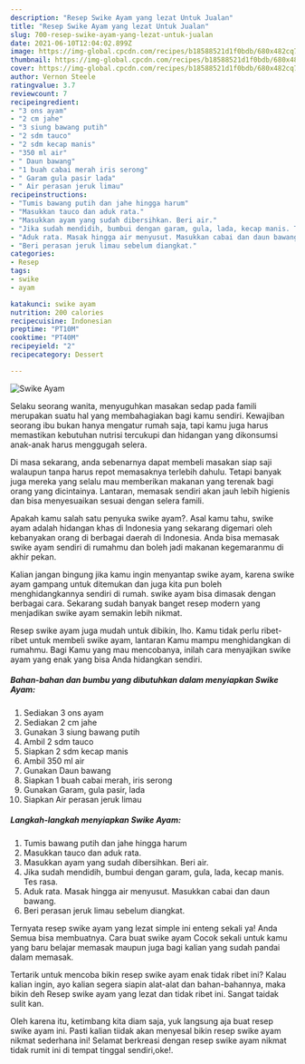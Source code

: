 ```yaml
---
description: "Resep Swike Ayam yang lezat Untuk Jualan"
title: "Resep Swike Ayam yang lezat Untuk Jualan"
slug: 700-resep-swike-ayam-yang-lezat-untuk-jualan
date: 2021-06-10T12:04:02.899Z
image: https://img-global.cpcdn.com/recipes/b18588521d1f0bdb/680x482cq70/swike-ayam-foto-resep-utama.jpg
thumbnail: https://img-global.cpcdn.com/recipes/b18588521d1f0bdb/680x482cq70/swike-ayam-foto-resep-utama.jpg
cover: https://img-global.cpcdn.com/recipes/b18588521d1f0bdb/680x482cq70/swike-ayam-foto-resep-utama.jpg
author: Vernon Steele
ratingvalue: 3.7
reviewcount: 7
recipeingredient:
- "3 ons ayam"
- "2 cm jahe"
- "3 siung bawang putih"
- "2 sdm tauco"
- "2 sdm kecap manis"
- "350 ml air"
- " Daun bawang"
- "1 buah cabai merah iris serong"
- " Garam gula pasir lada"
- " Air perasan jeruk limau"
recipeinstructions:
- "Tumis bawang putih dan jahe hingga harum"
- "Masukkan tauco dan aduk rata."
- "Masukkan ayam yang sudah dibersihkan. Beri air."
- "Jika sudah mendidih, bumbui dengan garam, gula, lada, kecap manis. Tes rasa."
- "Aduk rata. Masak hingga air menyusut. Masukkan cabai dan daun bawang."
- "Beri perasan jeruk limau sebelum diangkat."
categories:
- Resep
tags:
- swike
- ayam

katakunci: swike ayam 
nutrition: 200 calories
recipecuisine: Indonesian
preptime: "PT10M"
cooktime: "PT40M"
recipeyield: "2"
recipecategory: Dessert

---
```



![Swike Ayam](https://img-global.cpcdn.com/recipes/b18588521d1f0bdb/680x482cq70/swike-ayam-foto-resep-utama.jpg)

Selaku seorang wanita, menyuguhkan masakan sedap pada famili merupakan suatu hal yang membahagiakan bagi kamu sendiri. Kewajiban seorang ibu bukan hanya mengatur rumah saja, tapi kamu juga harus memastikan kebutuhan nutrisi tercukupi dan hidangan yang dikonsumsi anak-anak harus menggugah selera.

Di masa  sekarang, anda sebenarnya dapat membeli masakan siap saji walaupun tanpa harus repot memasaknya terlebih dahulu. Tetapi banyak juga mereka yang selalu mau memberikan makanan yang terenak bagi orang yang dicintainya. Lantaran, memasak sendiri akan jauh lebih higienis dan bisa menyesuaikan sesuai dengan selera famili. 



Apakah kamu salah satu penyuka swike ayam?. Asal kamu tahu, swike ayam adalah hidangan khas di Indonesia yang sekarang digemari oleh kebanyakan orang di berbagai daerah di Indonesia. Anda bisa memasak swike ayam sendiri di rumahmu dan boleh jadi makanan kegemaranmu di akhir pekan.

Kalian jangan bingung jika kamu ingin menyantap swike ayam, karena swike ayam gampang untuk ditemukan dan juga kita pun boleh menghidangkannya sendiri di rumah. swike ayam bisa dimasak dengan berbagai cara. Sekarang sudah banyak banget resep modern yang menjadikan swike ayam semakin lebih nikmat.

Resep swike ayam juga mudah untuk dibikin, lho. Kamu tidak perlu ribet-ribet untuk membeli swike ayam, lantaran Kamu mampu menghidangkan di rumahmu. Bagi Kamu yang mau mencobanya, inilah cara menyajikan swike ayam yang enak yang bisa Anda hidangkan sendiri.

<!--inarticleads1-->

##### Bahan-bahan dan bumbu yang dibutuhkan dalam menyiapkan Swike Ayam:

1. Sediakan 3 ons ayam
1. Sediakan 2 cm jahe
1. Gunakan 3 siung bawang putih
1. Ambil 2 sdm tauco
1. Siapkan 2 sdm kecap manis
1. Ambil 350 ml air
1. Gunakan  Daun bawang
1. Siapkan 1 buah cabai merah, iris serong
1. Gunakan  Garam, gula pasir, lada
1. Siapkan  Air perasan jeruk limau




<!--inarticleads2-->

##### Langkah-langkah menyiapkan Swike Ayam:

1. Tumis bawang putih dan jahe hingga harum
1. Masukkan tauco dan aduk rata.
1. Masukkan ayam yang sudah dibersihkan. Beri air.
1. Jika sudah mendidih, bumbui dengan garam, gula, lada, kecap manis. Tes rasa.
1. Aduk rata. Masak hingga air menyusut. Masukkan cabai dan daun bawang.
1. Beri perasan jeruk limau sebelum diangkat.




Ternyata resep swike ayam yang lezat simple ini enteng sekali ya! Anda Semua bisa membuatnya. Cara buat swike ayam Cocok sekali untuk kamu yang baru belajar memasak maupun juga bagi kalian yang sudah pandai dalam memasak.

Tertarik untuk mencoba bikin resep swike ayam enak tidak ribet ini? Kalau kalian ingin, ayo kalian segera siapin alat-alat dan bahan-bahannya, maka bikin deh Resep swike ayam yang lezat dan tidak ribet ini. Sangat taidak sulit kan. 

Oleh karena itu, ketimbang kita diam saja, yuk langsung aja buat resep swike ayam ini. Pasti kalian tiidak akan menyesal bikin resep swike ayam nikmat sederhana ini! Selamat berkreasi dengan resep swike ayam nikmat tidak rumit ini di tempat tinggal sendiri,oke!.

